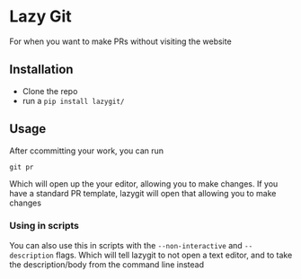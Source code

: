 # Lazy Git
For when you want to make PRs without visiting the website

## Installation
- Clone the repo
- run a `pip install lazygit/`

## Usage
After ccommitting your work, you can run
```
git pr
```
Which will open up the your editor, allowing you to make changes. If you have a standard PR template, lazygit will open that allowing you to make changes

### Using in scripts
You can also use this in scripts with the `--non-interactive` and `--description` flags. Which will tell lazygit to not open a text editor, and to take the description/body from the command line instead

